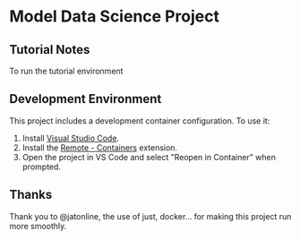 # Model Data Science Project

## Tutorial Notes

To run the tutorial environment

## Development Environment

This project includes a development container configuration. To use it:

1. Install [Visual Studio Code](https://code.visualstudio.com/).
2. Install the [Remote - Containers](https://marketplace.visualstudio.com/items?itemName=ms-vscode-remote.remote-containers) extension.
3. Open the project in VS Code and select "Reopen in Container" when prompted.

## Thanks

Thank you to @jatonline, the use of just, docker... for making this project run more smoothly.